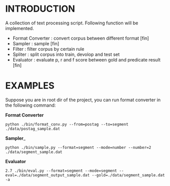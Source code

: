 INTRODUCTION
============

A collection of text processing script. Following function will be implemented.

* Format Converter  : convert corpus between different format [fin]
* Sampler           : sample [fin]
* Filter            : filter corpus by certain rule
* Spliter           : split corpus into train, devolop and test set
* Evaluator         : evaluate p, r and f score between gold and predicate result [fin]

EXAMPLES
========
Suppose you are in root dir of the project, you can run format converter in the
following command:

__Format Converter__

`python ./bin/format_conv.py --from=postag --to=segment ./data/postag_sample.dat`

__Sampler___

`python ./bin/sample.py --format=segment --mode=number --number=2 ./data/segment_sample.dat`

__Evaluator__

`2.7 ./bin/eval.py --format=segment --mode=segment --eval=./data/segment_output_sample.dat --gold=./data/segment_sample.dat -a`


